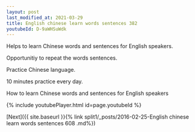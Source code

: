 ```yaml
---
layout: post
last_modified_at: 2021-03-29
title: English chinese learn words sentences 382 
youtubeId: D-9aWHSuWdk
---
```

 
 
Helps to learn Chinese words and sentences for English speakers.

Opportunitiy to repeat the words sentences. 

Practice Chinese language. 
 
10 minutes practice every day. 
 
How to learn Chinese words and sentences for English speakers 
 
{% include youtubePlayer.html id=page.youtubeId %}
 
 
[Next]({{ site.baseurl }}{% link  split1/_posts/2016-02-25-English chinese learn words sentences 608 .md%})
 
